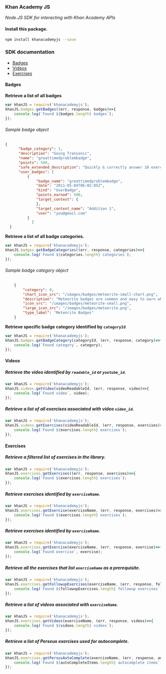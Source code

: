 
### Khan Academy JS
*Node.JS SDK for interacting with Khan Academy APIs*

#### Install this package.

``` bash
npm install khanacademyjs --save
```

### SDK documentation
* [Badges](#badges)
* [Videos](#videos)
* [Exercises](#exercises)

<a name="badges"></a>
#### Badges

**Retrieve a list of all badges**

``` javascript
var khanJS = require('khanacademyjs');
khanJS.badges.getBadges((err, response, badges)=>{
	console.log(`Found ${badges.length} badges`);
});
```

###### Sample badge object
``` json
{
      "badge_category": 1,
      "description": "Going Transonic",
      "name": "greattimedproblembadge",
      "points": 500,
      "safe_extended_description": "Quickly & correctly answer 10 exercise problems in a row (time limit depends on exercise difficulty)",
      "user_badges": [
          {
              "badge_name": "greattimedproblembadge",
              "date": "2011-05-04T06:02:05Z",
              "kind": "UserBadge",
              "points_earned": 500,
              "target_context": {
              },
              "target_context_name": "Addition 1",
              "user": "you@gmail.com"
          }
			]		
  }
```

**Retrieve a list of all badge categories.**

``` javascript
var khanJS = require('khanacademyjs');
khanJS.badges.getBadgeCategories((err, response, categories)=>{
	console.log(`Found ${categories.length} categories`);
});
```

###### Sample badge category object
``` json
	{
	    "category": 0,
	    "chart_icon_src": "/images/badges/meteorite-small-chart.png",
	    "description": "Meteorite badges are common and easy to earn when just getting started.",
	    "icon_src": "/images/badges/meteorite-small.png",
	    "large_icon_src": "/images/badges/meteorite.png",
	    "type_label": "Meteorite Badges"
	}
```

**Retrieve specific badge category identified by `categoryId`**

``` javascript
var khanJS = require('khanacademyjs');
khanJS.badges.getBadgeCategory(categoryId, (err, response, category)=>{
	console.log(`Found category`, category);
});
```


<a name="videos"></a>
#### Videos

##### Retrieve the video identified by `readable_id` or `youtube_id`.

``` javascript
var khanJS = require('khanacademyjs');
khanJS.videos.getVideo(videoReadableId, (err, response, video)=>{
	console.log(`Found video`, video);
});
```

##### Retrieve a list of all exercises associated with video `video_id`.

``` javascript
var khanJS = require('khanacademyjs');
khanJS.videos.getExercises(videoReadableId, (err, response, exercises)=>{
	console.log(`Found ${exercises.length} exercises`);
});
```

<a name="exercises"></a>
#### Exercises

##### Retrieve a filtered list of exercises in the library.

``` javascript
var khanJS = require('khanacademyjs');
khanJS.exercises.getExercises((err, response, exercises)=>{
	console.log(`Found ${exercises.length} exercises`);
});
```

##### Retrieve exercises identified by `exerciseName`.

``` javascript
var khanJS = require('khanacademyjs');
khanJS.exercises.getExercise(exerciseName, (err, response, exercises)=>{
	console.log(`Found ${exercises.length} exercises`);
});
```

##### Retrieve exercises identified by `exerciseName`.

``` javascript
var khanJS = require('khanacademyjs');
khanJS.exercises.getExercise(exerciseName, (err, response, exercise)=>{
	console.log(`Found exercise`, exercise);
});
```

##### Retrieve all the exercises that list `exerciseName` as a prerequisite.

``` javascript
var khanJS = require('khanacademyjs');
khanJS.exercises.getFollowupExercises(exerciseName, (err, response, followupExercises)=>{
	console.log(`Found ${followupExercises.length} followup exercises`);
});
```

##### Retrieve a list of videos associated with `exerciseName`.

``` javascript
var khanJS = require('khanacademyjs');
khanJS.exercises.getVideos(exerciseName, (err, response, videos)=>{
	console.log(`Found ${videos.length} videos`);
});
```

##### Retrieve a list of Perseus exercises used for autocomplete.

``` javascript
var khanJS = require('khanacademyjs');
khanJS.exercises.getPersusAutoComplete(exerciseName, (err, response, autoCompleteItems)=>{
	console.log(`Found ${autoCompleteItems.length} autocomplete items`);
});
```
